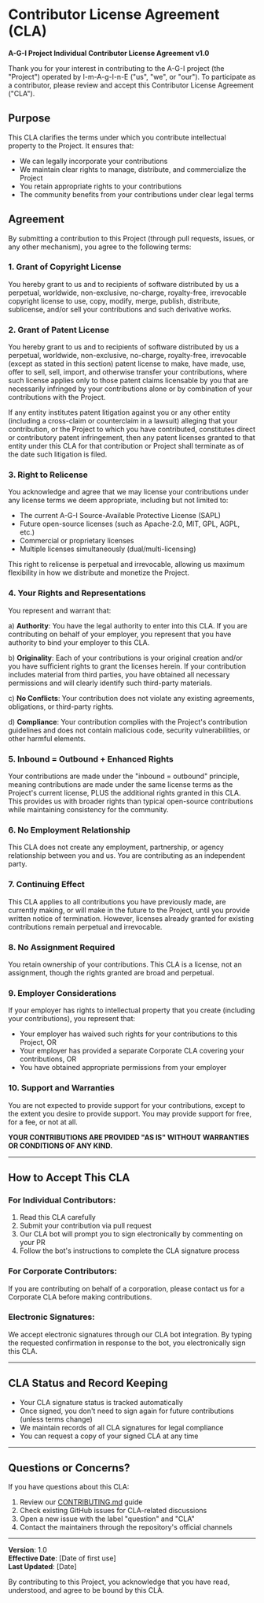 # Contributor License Agreement (CLA)

**A-G-I Project Individual Contributor License Agreement v1.0**

Thank you for your interest in contributing to the A-G-I project (the "Project") operated by I-m-A-g-I-n-E ("us", "we", or "our"). To participate as a contributor, please review and accept this Contributor License Agreement ("CLA").

## Purpose

This CLA clarifies the terms under which you contribute intellectual property to the Project. It ensures that:
- We can legally incorporate your contributions
- We maintain clear rights to manage, distribute, and commercialize the Project
- You retain appropriate rights to your contributions
- The community benefits from your contributions under clear legal terms

## Agreement

By submitting a contribution to this Project (through pull requests, issues, or any other mechanism), you agree to the following terms:

### 1. Grant of Copyright License

You hereby grant to us and to recipients of software distributed by us a perpetual, worldwide, non-exclusive, no-charge, royalty-free, irrevocable copyright license to use, copy, modify, merge, publish, distribute, sublicense, and/or sell your contributions and such derivative works.

### 2. Grant of Patent License

You hereby grant to us and to recipients of software distributed by us a perpetual, worldwide, non-exclusive, no-charge, royalty-free, irrevocable (except as stated in this section) patent license to make, have made, use, offer to sell, sell, import, and otherwise transfer your contributions, where such license applies only to those patent claims licensable by you that are necessarily infringed by your contributions alone or by combination of your contributions with the Project.

If any entity institutes patent litigation against you or any other entity (including a cross-claim or counterclaim in a lawsuit) alleging that your contribution, or the Project to which you have contributed, constitutes direct or contributory patent infringement, then any patent licenses granted to that entity under this CLA for that contribution or Project shall terminate as of the date such litigation is filed.

### 3. Right to Relicense

You acknowledge and agree that we may license your contributions under any license terms we deem appropriate, including but not limited to:
- The current A-G-I Source-Available Protective License (SAPL)
- Future open-source licenses (such as Apache-2.0, MIT, GPL, AGPL, etc.)
- Commercial or proprietary licenses
- Multiple licenses simultaneously (dual/multi-licensing)

This right to relicense is perpetual and irrevocable, allowing us maximum flexibility in how we distribute and monetize the Project.

### 4. Your Rights and Representations

You represent and warrant that:

a) **Authority**: You have the legal authority to enter into this CLA. If you are contributing on behalf of your employer, you represent that you have authority to bind your employer to this CLA.

b) **Originality**: Each of your contributions is your original creation and/or you have sufficient rights to grant the licenses herein. If your contribution includes material from third parties, you have obtained all necessary permissions and will clearly identify such third-party materials.

c) **No Conflicts**: Your contribution does not violate any existing agreements, obligations, or third-party rights.

d) **Compliance**: Your contribution complies with the Project's contribution guidelines and does not contain malicious code, security vulnerabilities, or other harmful elements.

### 5. Inbound = Outbound + Enhanced Rights

Your contributions are made under the "inbound = outbound" principle, meaning contributions are made under the same license terms as the Project's current license, PLUS the additional rights granted in this CLA. This provides us with broader rights than typical open-source contributions while maintaining consistency for the community.

### 6. No Employment Relationship

This CLA does not create any employment, partnership, or agency relationship between you and us. You are contributing as an independent party.

### 7. Continuing Effect

This CLA applies to all contributions you have previously made, are currently making, or will make in the future to the Project, until you provide written notice of termination. However, licenses already granted for existing contributions remain perpetual and irrevocable.

### 8. No Assignment Required

You retain ownership of your contributions. This CLA is a license, not an assignment, though the rights granted are broad and perpetual.

### 9. Employer Considerations

If your employer has rights to intellectual property that you create (including your contributions), you represent that:
- Your employer has waived such rights for your contributions to this Project, OR
- Your employer has provided a separate Corporate CLA covering your contributions, OR
- You have obtained appropriate permissions from your employer

### 10. Support and Warranties

You are not expected to provide support for your contributions, except to the extent you desire to provide support. You may provide support for free, for a fee, or not at all.

**YOUR CONTRIBUTIONS ARE PROVIDED "AS IS" WITHOUT WARRANTIES OR CONDITIONS OF ANY KIND.**

---

## How to Accept This CLA

### For Individual Contributors:
1. Read this CLA carefully
2. Submit your contribution via pull request
3. Our CLA bot will prompt you to sign electronically by commenting on your PR
4. Follow the bot's instructions to complete the CLA signature process

### For Corporate Contributors:
If you are contributing on behalf of a corporation, please contact us for a Corporate CLA before making contributions.

### Electronic Signatures:
We accept electronic signatures through our CLA bot integration. By typing the requested confirmation in response to the bot, you electronically sign this CLA.

---

## CLA Status and Record Keeping

- Your CLA signature status is tracked automatically
- Once signed, you don't need to sign again for future contributions (unless terms change)
- We maintain records of all CLA signatures for legal compliance
- You can request a copy of your signed CLA at any time

---

## Questions or Concerns?

If you have questions about this CLA:
1. Review our [CONTRIBUTING.md](CONTRIBUTING.md) guide
2. Check existing GitHub issues for CLA-related discussions
3. Open a new issue with the label "question" and "CLA"
4. Contact the maintainers through the repository's official channels

---

**Version**: 1.0  
**Effective Date**: [Date of first use]  
**Last Updated**: [Date]

By contributing to this Project, you acknowledge that you have read, understood, and agree to be bound by this CLA.
